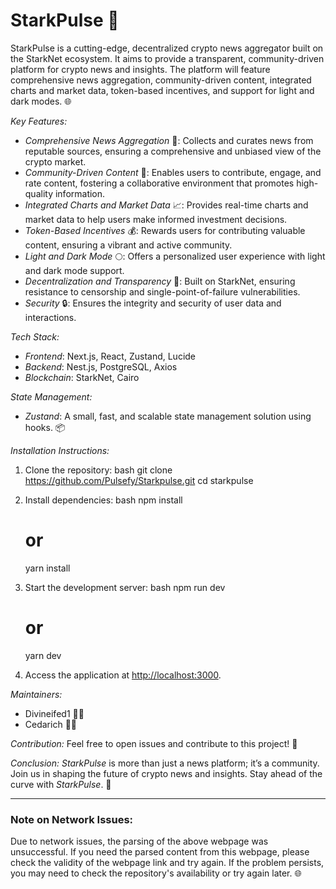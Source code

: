 # StarkPulse 🚀


StarkPulse is a cutting-edge, decentralized crypto news aggregator built on the StarkNet ecosystem. It aims to provide a transparent, community-driven platform for crypto news and insights. The platform will feature comprehensive news aggregation, community-driven content, integrated charts and market data, token-based incentives, and support for light and dark modes. 🌐

*Key Features:*
- *Comprehensive News Aggregation* 📰: Collects and curates news from reputable sources, ensuring a comprehensive and unbiased view of the crypto market.
- *Community-Driven Content* 👥: Enables users to contribute, engage, and rate content, fostering a collaborative environment that promotes high-quality information.
- *Integrated Charts and Market Data* 📈: Provides real-time charts and market data to help users make informed investment decisions.
- *Token-Based Incentives* 💰: Rewards users for contributing valuable content, ensuring a vibrant and active community.
- *Light and Dark Mode* 🌕: Offers a personalized user experience with light and dark mode support.
- *Decentralization and Transparency* 🔗: Built on StarkNet, ensuring resistance to censorship and single-point-of-failure vulnerabilities.
- *Security* 🔒: Ensures the integrity and security of user data and interactions.

*Tech Stack:*
- *Frontend*: Next.js, React, Zustand, Lucide
- *Backend*: Nest.js, PostgreSQL, Axios
- *Blockchain*: StarkNet, Cairo

*State Management:*
- *Zustand*: A small, fast, and scalable state management solution using hooks. 📦

*Installation Instructions:*
1. Clone the repository:
   bash
   git clone https://github.com/Pulsefy/Starkpulse.git
   cd starkpulse
   
2. Install dependencies:
   bash
   npm install
   # or
   yarn install
   
3. Start the development server:
   bash
   npm run dev
   # or
   yarn dev
   
4. Access the application at [http://localhost:3000](http://localhost:3000).

*Maintainers:*
- Divineifed1 👨‍💻
- Cedarich 👨‍💻

*Contribution:*
Feel free to open issues and contribute to this project! 🤝

*Conclusion:*
*StarkPulse* is more than just a news platform; it’s a community. Join us in shaping the future of crypto news and insights. Stay ahead of the curve with *StarkPulse*. 🌟

---

### Note on Network Issues:
Due to network issues, the parsing of the above webpage was unsuccessful. If you need the parsed content from this webpage, please check the validity of the webpage link and try again. If the problem persists, you may need to check the repository's availability or try again later. 🌐

